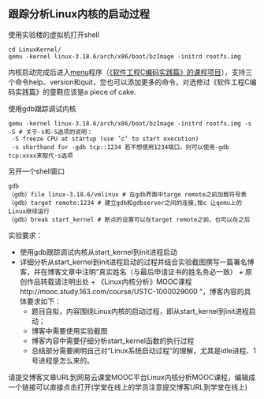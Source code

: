 跟踪分析Linux内核的启动过程
----------------

使用实验楼的虚拟机打开shell

    cd LinuxKernel/
    qemu -kernel linux-3.18.6/arch/x86/boot/bzImage -initrd rootfs.img

内核启动完成后进入[menu](https://github.com/mengning/menu)程序（[《软件工程C编码实践篇》的课程项目](http://mooc.study.163.com/course/YOOKCS0008-1000002006)），支持三个命令help、version和quit，您也可以添加更多的命令，对选修过《软件工程C编码实践篇》的童鞋应该是a piece of cake.

 使用gdb跟踪调试内核

    qemu -kernel linux-3.18.6/arch/x86/boot/bzImage -initrd rootfs.img -s -S # 关于-s和-S选项的说明：
     -S freeze CPU at startup (use ’c’ to start execution)
     -s shorthand for -gdb tcp::1234 若不想使用1234端口，则可以使用-gdb tcp:xxxx来取代-s选项

另开一个shell窗口

    gdb
    （gdb）file linux-3.18.6/vmlinux # 在gdb界面中targe remote之前加载符号表
    （gdb）target remote:1234 # 建立gdb和gdbserver之间的连接,按c 让qemu上的Linux继续运行
    （gdb）break start_kernel # 断点的设置可以在target remote之前，也可以在之后

实验要求：

 - 使用gdb跟踪调试内核从start_kernel到init进程启动
 - 详细分析从start_kernel到init进程启动的过程并结合实验截图撰写一篇署名博客，并在博客文章中注明“真实姓名（与最后申请证书的姓名务必一致）  + 原创作品转载请注明出处 + 《Linux内核分析》MOOC课程http://mooc.study.163.com/course/USTC-1000029000
    ”，博客内容的具体要求如下：
	 - 题目自拟，内容围绕Linux内核的启动过程，即从start_kernel到init进程启动； 
	 - 博客中需要使用实验截图
	 - 博客内容中需要仔细分析start_kernel函数的执行过程
	 - 总结部分需要阐明自己对“Linux系统启动过程”的理解，尤其是idle进程、1号进程是怎么来的。

请提交博客文章URL到网易云课堂MOOC平台Linux内核分析MOOC课程，编辑成一个链接可以直接点击打开(学堂在线上的学员注意提交博客URL到学堂在线上)



